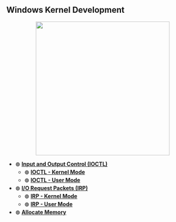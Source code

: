 ## Windows Kernel Development 
<div align="center">
    <img src="https://github.com/0xCyberGenji/WinKernelDev/blob/main/video.gif?raw=true" width="350">
</div>

- `🟢` [**Input and Output Control (IOCTL)**](https://github.com/0xbekoo/WinKernelDev/tree/main/IOCTL)
    - `🟢` [**IOCTL - Kernel Mode**](https://github.com/0xbekoo/WinKernelDev/tree/main/IOCTL/kernel_mode)
    - `🟢` [**IOCTL - User Mode**](https://github.com/0xbekoo/WinKernelDev/tree/main/IOCTL/user_mode)
- `🟢` [**I/O Request Packets (IRP)**](https://github.com/0xbekoo/WinKernelDev/tree/main/IRP)
    - `🟢` [**IRP - Kernel Mode**](https://github.com/0xbekoo/WinKernelDev/tree/main/IRP/kernel_mode)
    - `🟢` [**IRP - User Mode**](https://github.com/0xbekoo/WinKernelDev/tree/main/IRP/user_mode)
- `🟢` [**Allocate Memory**](https://github.com/0xbekoo/WinKernelDev/tree/main/Allocate_Memory/src)